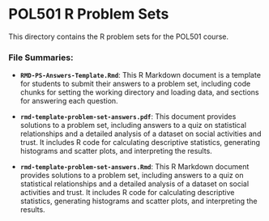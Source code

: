 # POL501 R Problem Sets

This directory contains the R problem sets for the POL501 course.

### File Summaries:

*   **`RMD-PS-Answers-Template.Rmd`**: This R Markdown document is a template for students to submit their answers to a problem set, including code chunks for setting the working directory and loading data, and sections for answering each question.

*   **`rmd-template-problem-set-answers.pdf`**: This document provides solutions to a problem set, including answers to a quiz on statistical relationships and a detailed analysis of a dataset on social activities and trust. It includes R code for calculating descriptive statistics, generating histograms and scatter plots, and interpreting the results.

*   **`rmd-template-problem-set-answers.Rmd`**: This R Markdown document provides solutions to a problem set, including answers to a quiz on statistical relationships and a detailed analysis of a dataset on social activities and trust. It includes R code for calculating descriptive statistics, generating histograms and scatter plots, and interpreting the results.
